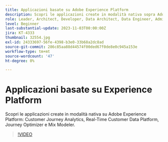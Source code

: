 ```yaml
---
title: Applicazioni basate su Adobe Experience Platform
description: Scopri le applicazioni create in modalità nativa sopra Adobe Experience Platform.
role: Leader, Architect, Developer, Data Architect, Data Engineer, Admin, User
level: Beginner
last-substantial-update: 2023-11-03T00:00:00Z
jira: KT-4333
thumbnail: 32554.jpg
exl-id: 24333697-56fe-4398-b3e0-33b68a2dc8ad
source-git-commit: 286c85aa88d44574f00ded67f0de8e0c945a153e
workflow-type: tm+mt
source-wordcount: '47'
ht-degree: 0%

---
```


# Applicazioni basate su Experience Platform

Scopri le applicazioni create in modalità nativa su Adobe Experience Platform: Customer Journey Analytics, Real-Time Customer Data Platform, Journey Optimizer e Mix Modeler.

>[!VIDEO](https://video.tv.adobe.com/v/32554?learn=on&enablevpops)

